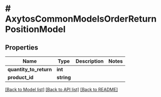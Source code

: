 # # AxytosCommonModelsOrderReturnPositionModel

## Properties

Name | Type | Description | Notes
------------ | ------------- | ------------- | -------------
**quantity_to_return** | **int** |  |
**product_id** | **string** |  |

[[Back to Model list]](../../README.md#models) [[Back to API list]](../../README.md#endpoints) [[Back to README]](../../README.md)
